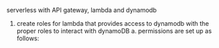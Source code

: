 serverless with API gateway, lambda and dynamodb

1. create roles for lambda that provides access to dynamodb with the proper roles to interact with dynamoDB
   a. permissions are set up as follows:
   
